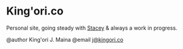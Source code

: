 # King'ori.co #

Personal site, going steady with [Stacey](http://staceyapp.com/) & always a work in progress.

@author King'ori J. Maina
@email j@kingori.co